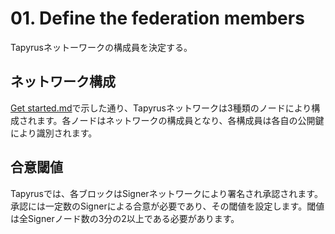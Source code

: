 # 01. Define the federation members

Tapyrusネットーワークの構成員を決定する。

## ネットワーク構成

[Get started.md](https://github.com/shmn7iii/yamalabo-tapyrus-network/blob/main/Get%20Started/00.%20Get%20started.md)で示した通り、Tapyrusネットワークは3種類のノードにより構成されます。各ノードはネットワークの構成員となり、各構成員は各自の公開鍵により識別されます。

## 合意閾値

Tapyrusでは、各ブロックはSignerネットワークにより署名され承認されます。承認には一定数のSignerによる合意が必要であり、その閾値を設定します。閾値は全Signerノード数の3分の2以上である必要があります。

